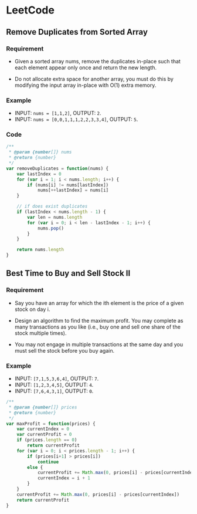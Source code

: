 # LeetCode

## Remove Duplicates from Sorted Array

### Requirement

* Given a sorted array nums, remove the duplicates in-place such that each element appear only once and return the new length.

* Do not allocate extra space for another array, you must do this by modifying the input array in-place with O(1) extra memory.

### Example

* INPUT: `nums = [1,1,2]`, OUTPUT: `2`.
* INPUT: `nums = [0,0,1,1,1,2,2,3,3,4]`, OUTPUT: `5`.

### Code

```javascript
/**
 * @param {number[]} nums
 * @return {number}
 */
var removeDuplicates = function(nums) {
    var lastIndex = 0
    for (var i = 1; i < nums.length; i++) {
        if (nums[i] != nums[lastIndex])
            nums[++lastIndex] = nums[i]
    }

    // if does exist duplicates
    if (lastIndex < nums.length - 1) {
        var len = nums.length
        for (var i = 0; i < len - lastIndex - 1; i++) {
            nums.pop()
        }
    }

    return nums.length
}
```

## Best Time to Buy and Sell Stock II

### Requirement

* Say you have an array for which the ith element is the price of a given stock on day i.

* Design an algorithm to find the maximum profit. You may complete as many transactions as you like (i.e., buy one and sell one share of the stock multiple times).

* You may not engage in multiple transactions at the same day and you must sell the stock before you buy again.

### Example

* INPUT: `[7,1,5,3,6,4]`, OUTPUT: `7`.
* INPUT: `[1,2,3,4,5]`, OUTPUT: `4`.
* INPUT: `[7,6,4,3,1]`, OUTPUT: `0`.

```javascript
/**
 * @param {number[]} prices
 * @return {number}
 */
var maxProfit = function(prices) {
    var currentIndex = 0
    var currentProfit = 0
    if (prices.length == 0)
        return currentProfit
    for (var i = 0; i < prices.length - 1; i++) {
        if (prices[i+1] > prices[i])
            continue
        else {
            currentProfit += Math.max(0, prices[i] - prices[currentIndex])
            currentIndex = i + 1
        }
    }
    currentProfit += Math.max(0, prices[i] - prices[currentIndex])
    return currentProfit
}
```
